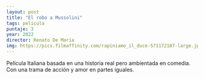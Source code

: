 ```yaml
---
layout: post
title: "El robo a Mussolini"
tags: pelicula
puntaje: 3
year: 2022
director: Renato De Maria
img: https://pics.filmaffinity.com/rapiniamo_il_duce-571172187-large.jpg
---
```


Película Italiana basada en una historia real pero ambientada en comedia. Con una trama de acción y amor en partes iguales.
